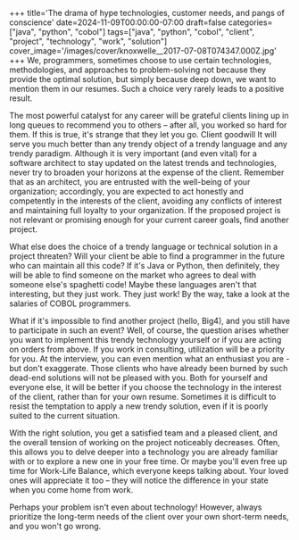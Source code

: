 +++
title='The drama of hype technologies, customer needs, and pangs of conscience'
date=2024-11-09T00:00:00-07:00
draft=false
categories=["java", "python", "cobol"]
tags=["java", "python", "cobol", "client", "project", "technology", "work", "solution"]
cover_image='/images/cover/knoxwelle__2017-07-08T074347.000Z.jpg'
+++
We, programmers, sometimes choose to use certain technologies, methodologies, and approaches to problem-solving not because they provide the optimal solution, but simply because deep down, we want to mention them in our resumes. Such a choice very rarely leads to a positive result.

The most powerful catalyst for any career will be grateful clients lining up in long queues to recommend you to others – after all, you worked so hard for them. If this is true, it's strange that they let you go. Client goodwill
It will serve you much better than any trendy object of a trendy language and any trendy paradigm. Although it is very important (and even vital) for a software architect to stay updated on the latest trends and technologies, never try to broaden your horizons at the expense of the client. Remember that as an architect, you are entrusted with the well-being of your organization; accordingly, you are expected to act honestly and competently in the interests of the client, avoiding any conflicts of interest and maintaining full loyalty to your organization. If the proposed project is not relevant or promising enough for your current career goals, find another project.

What else does the choice of a trendy language or technical solution in a project threaten? Will your client be able to find a programmer in the future who can maintain all this code? If it's Java or Python, then definitely, they will be able to find someone on the market who agrees to deal with someone else's spaghetti code! Maybe these languages aren't that interesting, but they just work. They just work! By the way, take a look at the salaries of COBOL programmers.

What if it's impossible to find another project (hello, Big4), and you still have to participate in such an event? Well, of course, the question arises whether you want to implement this trendy technology yourself or if you are acting on orders from above. If you work in consulting, utilization will be a priority for you. At the interview, you can even mention what an enthusiast you are - but don't exaggerate. Those clients who have already been burned by such dead-end solutions will not be pleased with you. Both for yourself and everyone else, it will be better if you choose the technology in the interest of the client, rather than for your own resume. Sometimes it is difficult to resist the temptation to apply a new trendy solution, even if it is poorly suited to the current situation.

With the right solution, you get a satisfied team and a pleased client, and the overall tension of working on the project noticeably decreases. Often, this allows you to delve deeper into a technology you are already familiar with or to explore a new one in your free time. Or maybe you'll even free up time for Work-Life Balance, which everyone keeps talking about. Your loved ones will appreciate it too – they will notice the difference in your state when you come home from work.

Perhaps your problem isn't even about technology! However, always prioritize the long-term needs of the client over your own short-term needs, and you won't go wrong.